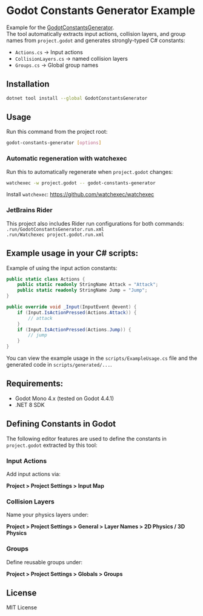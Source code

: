 # Godot Constants Generator Example

Example for the [GodotConstantsGenerator](https://github.com/michaeldomanek/GodotConstantsGenerator). \
The tool automatically extracts input actions, collision layers, and group names from `project.godot` and generates strongly-typed C# constants:

- `Actions.cs` → Input actions
- `CollisionLayers.cs` → named collision layers
- `Groups.cs` → Global group names

## Installation

```bash
dotnet tool install --global GodotConstantsGenerator
```

## Usage
Run this command from the project root:
```bash
godot-constants-generator [options]
```

### Automatic regeneration with watchexec

Run this to automatically regenerate when `project.godot` changes:

```bash
watchexec -w project.godot -- godot-constants-generator
```

Install `watchexec`: https://github.com/watchexec/watchexec

### JetBrains Rider

This project also includes Rider run configurations for both commands:  
`.run/GodotConstantsGenerator.run.xml`\
`.run/Watchexec project.godot.run.xml`


## Example usage in your C# scripts:

Example of using the input action constants:

```csharp
public static class Actions {
    public static readonly StringName Attack = "Attack";
    public static readonly StringName Jump = "Jump";
}

public override void _Input(InputEvent @event) {
    if (Input.IsActionPressed(Actions.Attack)) {
        // attack
    }
    if (Input.IsActionPressed(Actions.Jump)) {
        // jump
    }
}
```

You can view the example usage in the `scripts/ExampleUsage.cs` file and the generated code in `scripts/generated/...`.

## Requirements:
- Godot Mono 4.x (tested on Godot 4.4.1)
- .NET 8 SDK


## Defining Constants in Godot

The following editor features are used to define the constants in `project.godot` extracted by this tool:

### Input Actions

Add input actions via:

**Project > Project Settings > Input Map**


### Collision Layers

Name your physics layers under:

**Project > Project Settings > General > Layer Names > 2D Physics / 3D Physics**


### Groups

Define reusable groups under:

**Project > Project Settings > Globals > Groups**


## License

MIT License
